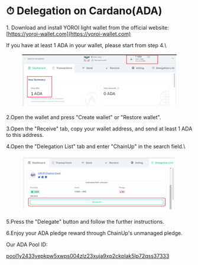 # ⏱ Delegation on Cardano(ADA)

&#x20;1\. Download and install YOROI light wallet from the official website:[https://yoroi-wallet.com](https://yoroi-wallet.com)

If you have at least 1 ADA in your wallet, please start from step 4.\


<figure><img src="../.gitbook/assets/image (8) (2) (1).png" alt=""><figcaption></figcaption></figure>

2.Open the wallet and press "Create wallet" or "Restore wallet".

3.Open the "Receive" tab, copy your wallet address, and send at least 1 ADA to this address.

4.Open the "Delegation List" tab and enter "ChainUp" in the search field.\


<figure><img src="../.gitbook/assets/image (6) (1) (1).png" alt=""><figcaption></figcaption></figure>

5.Press the "Delegate" button and follow the further instructions.

6.Enjoy your ADA pledge reward through ChainUp's unmanaged pledge.

Our ADA Pool ID:

[pool1y2433yepkpw5xwps004zlz23xuja9xp2ckplak5lp72qss37333](https://cexplorer.io/pool/pool1y2433yepkpw5xwps004zlz23xuja9xp2ckplak5lp72qss37333)

